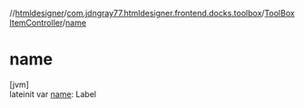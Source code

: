 //[htmldesigner](../../../index.md)/[com.jdngray77.htmldesigner.frontend.docks.toolbox](../index.md)/[ToolBoxItemController](index.md)/[name](name.md)

# name

[jvm]\
lateinit var [name](name.md): Label

